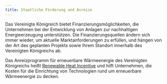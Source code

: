 ```yaml
---
title: Staatliche Förderung und Anreize
---
```


Das Vereinigte Königreich bietet Finanzierungsmöglichkeiten, die Unternehmen bei der Entwicklung von Anlagen zur nachhaltigen Energieerzeugung unterstützen.  Die Finanzierungsquellen ändern sich immer wieder, um aktuelle Marktanforderungen zu erfüllen, und hängen von der Art des geplanten Projekts sowie Ihrem Standort innerhalb des Vereinigten Königreichs ab.

Das Anreizprogramm für erneuerbare Wärmeenergie des Vereinigten Königreichs heißt [Renewable Heat Incentive](https://www.ofgem.gov.uk/environmental-programmes/domestic-rhi) und hilft Unternehmen, die Kosten für die Einrichtung von Technologien rund um erneuerbare Wärmeenergie zu decken.

